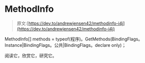 # MethodInfo

> 原文:[https://dev.to/andrewjensen42/methodinfo-i4j](https://dev.to/andrewjensen42/methodinfo-i4j)

MethodInfo[] methods = typeof(程序)。GetMethods(BindingFlags。Instance|BindingFlags。公共|BindingFlags。declare only)；

阅读它，欣赏它，研究它。